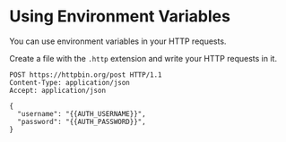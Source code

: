 # Using Environment Variables

You can use environment variables in your HTTP requests.

Create a file with the `.http` extension and write your HTTP requests in it.

```http title="examples.http"
POST https://httpbin.org/post HTTP/1.1
Content-Type: application/json
Accept: application/json

{
  "username": "{{AUTH_USERNAME}}",
  "password": "{{AUTH_PASSWORD}}",
}
```
